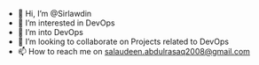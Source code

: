 - 👋 Hi, I’m @Sirlawdin
- 👀 I’m interested in DevOps
- 🌱 I’m into DevOps
- 💞️ I’m looking to collaborate on Projects related to DevOps
- 📫 How to reach me on salaudeen.abdulrasaq2008@gmail.com

<!---
Sirlawdin/Sirlawdin is a ✨ special ✨ repository because its `README.md` (this file) appears on your GitHub profile.
You can click the Preview link to take a look at your changes.
--->
